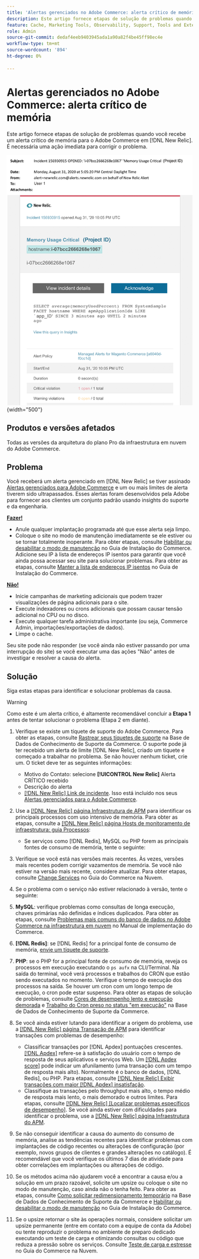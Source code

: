 ```yaml
---
title: 'Alertas gerenciados no Adobe Commerce: alerta crítico de memória'
description: Este artigo fornece etapas de solução de problemas quando você recebe um alerta crítico de memória do Adobe Commerce no [!DNL New Relic]. É necessária uma ação imediata para corrigir o problema.
feature: Cache, Marketing Tools, Observability, Support, Tools and External Services
role: Admin
source-git-commit: dedaf4eeb9403945ada1a90a82f4be45ff98ec4e
workflow-type: tm+mt
source-wordcount: '894'
ht-degree: 0%

---
```


# Alertas gerenciados no Adobe Commerce: alerta crítico de memória

Este artigo fornece etapas de solução de problemas quando você recebe um alerta crítico de memória para o Adobe Commerce em [!DNL New Relic]. É necessária uma ação imediata para corrigir o problema.

![alerta crítico de disco](../../assets/managed-alerts/memory-critical-magento-managed.png){width="500"}

## Produtos e versões afetados

Todas as versões da arquitetura do plano Pro da infraestrutura em nuvem do Adobe Commerce.

## Problema

Você receberá um alerta gerenciado em [!DNL New Relic] se tiver assinado [Alertas gerenciados para Adobe Commerce](managed-alerts-for-magento-commerce.md) e um ou mais limites de alerta tiverem sido ultrapassados. Esses alertas foram desenvolvidos pela Adobe para fornecer aos clientes um conjunto padrão usando insights do suporte e da engenharia.

<u> **Fazer!** </u>

* Anule qualquer implantação programada até que esse alerta seja limpo.
* Coloque o site no modo de manutenção imediatamente se ele estiver ou se tornar totalmente inoperante. Para obter etapas, consulte [Habilitar ou desabilitar o modo de manutenção](https://experienceleague.adobe.com/pt-br/docs/commerce-operations/installation-guide/tutorials/maintenance-mode) no Guia de Instalação do Commerce. Adicione seu IP à lista de endereços IP isentos para garantir que você ainda possa acessar seu site para solucionar problemas. Para obter as etapas, consulte [Manter a lista de endereços IP isentos](https://experienceleague.adobe.com/pt-br/docs/commerce-operations/installation-guide/tutorials/maintenance-mode#maintain-the-list-of-exempt-ip-addresses) no Guia de Instalação do Commerce.

<u>**Não!**</u>

* Inicie campanhas de marketing adicionais que podem trazer visualizações de página adicionais para o site.
* Execute indexadores ou crons adicionais que possam causar tensão adicional no CPU ou no disco.
* Execute qualquer tarefa administrativa importante (ou seja, Commerce Admin, importações/exportações de dados).
* Limpe o cache.

Seu site pode não responder (se você ainda não estiver passando por uma interrupção do site) se você executar uma das ações &quot;Não&quot; antes de investigar e resolver a causa do alerta.

## Solução

Siga estas etapas para identificar e solucionar problemas da causa.

>[!WARNING]
>
>Como este é um alerta crítico, é altamente recomendável concluir a **Etapa 1** antes de tentar solucionar o problema (Etapa 2 em diante).

1. Verifique se existe um tíquete de suporte do Adobe Commerce. Para obter as etapas, consulte [Rastrear seus tíquetes de suporte](https://experienceleague.adobe.com/pt-br/docs/commerce-knowledge-base/kb/help-center-guide/magento-help-center-user-guide#track-support-case) na Base de Dados de Conhecimento de Suporte da Commerce. O suporte pode já ter recebido um alerta de limite [!DNL New Relic], criado um tíquete e começado a trabalhar no problema. Se não houver nenhum ticket, crie um. O ticket deve ter as seguintes informações:
   * Motivo do Contato: selecione **[!UICONTROL New Relic]** Alerta CRÍTICO recebido
   * Descrição do alerta
   * [[!DNL New Relic] Link de incidente](https://docs.newrelic.com/docs/alerts-applied-intelligence/new-relic-alerts/alert-incidents/view-violation-event-details-incidents). Isso está incluído nos seus [Alertas gerenciados para o Adobe Commerce](managed-alerts-for-magento-commerce.md).

1. Use a [[!DNL New Relic] página Infraestrutura de APM](https://docs.newrelic.com/docs/infrastructure/infrastructure-ui-pages/infra-hosts-ui-page/) para identificar os principais processos com uso intensivo de memória. Para obter as etapas, consulte a [[!DNL New Relic] página Hosts de monitoramento de infraestrutura: guia Processos](https://docs.newrelic.com/docs/infrastructure/infrastructure-ui-pages/infra-hosts-ui-page/#processes):
   * Se serviços como [!DNL Redis], MySQL ou PHP forem as principais fontes de consumo de memória, tente o seguinte:
1. Verifique se você está nas versões mais recentes. Às vezes, versões mais recentes podem corrigir vazamentos de memória. Se você não estiver na versão mais recente, considere atualizar. Para obter etapas, consulte [Change Services](https://experienceleague.adobe.com/docs/commerce-cloud-service/user-guide/configure/service/services-yaml.html?lang=pt-BR) no Guia do Commerce na Nuvem.
1. Se o problema com o serviço não estiver relacionado à versão, tente o seguinte:
1. **MySQL**: verifique problemas como consultas de longa execução, chaves primárias não definidas e índices duplicados. Para obter as etapas, consulte [Problemas mais comuns do banco de dados no Adobe Commerce na infraestrutura em nuvem](https://experienceleague.adobe.com/docs/commerce-operations/implementation-playbook/best-practices/maintenance/resolve-database-performance-issues.html?lang=pt-BR) no Manual de implementação do Commerce.
1. **[!DNL Redis]**: se [!DNL Redis] for a principal fonte de consumo de memória, [envie um tíquete de suporte](https://experienceleague.adobe.com/pt-br/docs/commerce-knowledge-base/kb/help-center-guide/magento-help-center-user-guide#support-case).
1. **PHP**: se o PHP for a principal fonte de consumo de memória, reveja os processos em execução executando o `ps aufx` na CLI/Terminal. Na saída do terminal, você verá processos e trabalhos do CRON que estão sendo executados no momento. Verifique o tempo de execução dos processos na saída. Se houver um cron com um longo tempo de execução, o cron pode estar suspenso. Para obter as etapas de solução de problemas, consulte [Cores de desempenho lento e execução demorada](https://experienceleague.adobe.com/pt-br/docs/commerce-knowledge-base/kb/troubleshooting/miscellaneous/slow-performance-slow-and-long-running-crons) e [Trabalho do Cron preso no status &quot;em execução&quot;](https://experienceleague.adobe.com/pt-br/docs/commerce-knowledge-base/kb/troubleshooting/miscellaneous/cron-job-is-stuck-in-running-status) na Base de Dados de Conhecimento de Suporte da Commerce.
1. Se você ainda estiver lutando para identificar a origem do problema, use a [[!DNL New Relic] página Transação de APM](https://docs.newrelic.com/docs/apm/applications-menu/monitoring/transactions-page-find-specific-performance-problems) para identificar transações com problemas de desempenho:
   * Classificar transações por [!DNL Apdex] pontuações crescentes. [[!DNL Apdex]](https://docs.newrelic.com/docs/apm/new-relic-apm/apdex/apdex-measure-user-satisfaction) refere-se à satisfação do usuário com o tempo de resposta de seus aplicativos e serviços Web. Um [[!DNL Apdex score]](managed-alerts-for-magento-commerce-apdex-warning-alert.md) pode indicar um afunilamento (uma transação com um tempo de resposta mais alto). Normalmente é o banco de dados, [!DNL &#x200B; Redis], ou PHP. Para etapas, consulte [[!DNL New Relic] Exibir transações com maior [!DNL Apdex] insatisfação](https://docs.newrelic.com/docs/apm/new-relic-apm/apdex/view-your-apdex-score#apdex-dissat).
   * Classifique as transações pelo throughput mais alto, o tempo médio de resposta mais lento, o mais demorado e outros limites. Para etapas, consulte [[!DNL New Relic] [Localizar problemas específicos de desempenho]](https://docs.newrelic.com/docs/apm/applications-menu/monitoring/transactions-page-find-specific-performance-problems). Se você ainda estiver com dificuldades para identificar o problema, use a [[!DNL New Relic] página Infraestrutura do APM](https://docs.newrelic.com/docs/infrastructure/infrastructure-ui-pages/infra-hosts-ui-page/).
1. Se não conseguir identificar a causa do aumento do consumo de memória, analise as tendências recentes para identificar problemas com implantações de código recentes ou alterações de configuração (por exemplo, novos grupos de clientes e grandes alterações no catálogo). É recomendável que você verifique os últimos 7 dias de atividade para obter correlações em implantações ou alterações de código.
1. Se os métodos acima não ajudarem você a encontrar a causa e/ou a solução em um prazo razoável, solicite um upsize ou coloque o site no modo de manutenção, caso ainda não o tenha feito. Para obter as etapas, consulte [Como solicitar redimensionamento temporário](https://experienceleague.adobe.com/pt-br/docs/commerce-knowledge-base/kb/how-to/how-to-request-temporary-magento-upsize) na Base de Dados de Conhecimento de Suporte da Commerce e [Habilitar ou desabilitar o modo de manutenção](https://experienceleague.adobe.com/pt-br/docs/commerce-operations/installation-guide/tutorials/maintenance-mode) no Guia de Instalação do Commerce.
1. Se o upsize retornar o site às operações normais, considere solicitar um upsize permanente (entre em contato com a equipe de conta da Adobe) ou tente reproduzir o problema no ambiente de preparo dedicado executando um teste de carga e otimizando consultas ou código que reduza a pressão sobre os serviços. Consulte [Teste de carga e estresse](https://experienceleague.adobe.com/pt-br/docs/commerce-cloud-service/user-guide/develop/test/staging-and-production#load-and-stress-testing) no Guia do Commerce na Nuvem.
